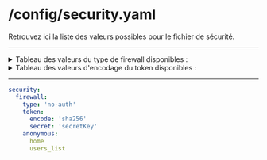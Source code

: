 # /config/security.yaml
Retrouvez ici la liste des valeurs possibles pour le fichier de sécurité.

---
<details>
<summary>Tableau des valeurs du type de firewall disponibles :</summary>

```bash
# app_auth()
auth
no-auth
```
</details>
<details>
<summary>Tableau des valeurs d'encodage du token disponibles :</summary>

```bash
# Basé sur la fonction PHP hash_algos()
# token_algos()
md2
md4
md5
sha1
sha224
sha256
sha384
sha512/224
sha512/256
sha512
sha3-224
sha3-256
sha3-384
sha3-512
ripemd128
ripemd160
ripemd256
ripemd320
whirlpool
tiger128,3
tiger160,3
tiger192,3
tiger128,4
tiger160,4
tiger192,4
snefru
snefru256
gost
gost-crypto
adler32
crc32
crc32b
fnv132
fnv1a32
fnv164
fnv1a64
joaat
haval128,3
haval160,3
haval192,3
haval224,3
haval256,3
haval128,4
haval160,4
haval192,4
haval224,4
haval256,4
haval128,5
haval160,5
haval192,5
haval224,5
haval256,5
```
</details>

---
```yaml
security:
  firewall:
    type: 'no-auth'
    token:
      encode: 'sha256'
      secret: 'secretKey'
    anonymous:
      home
      users_list
```
